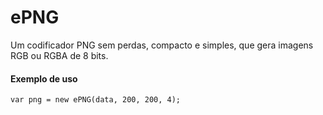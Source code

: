 # ePNG
Um codificador PNG sem perdas, compacto e simples, que gera imagens RGB ou RGBA de 8 bits.

#### Exemplo de uso

    var png = new ePNG(data, 200, 200, 4);
